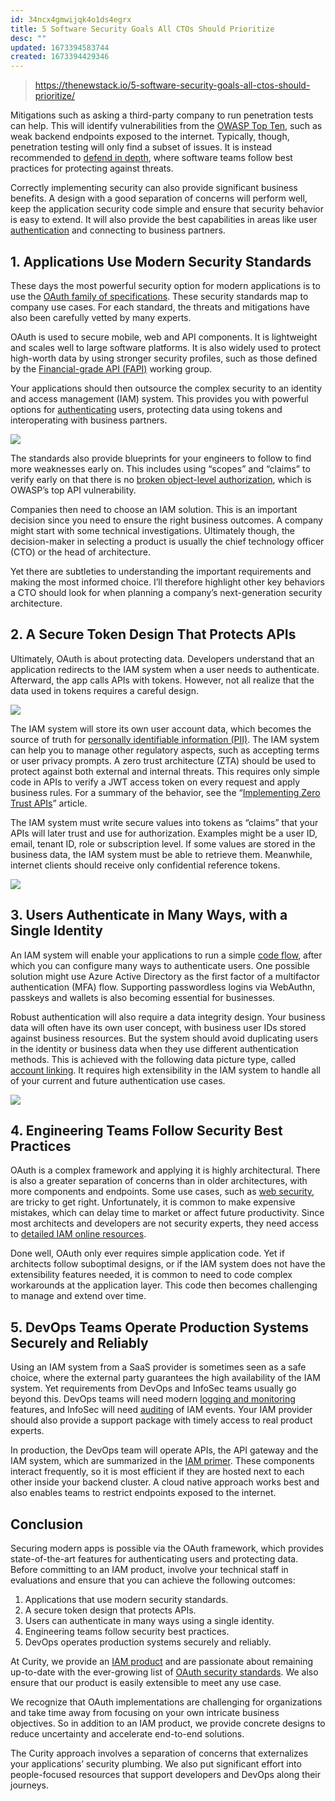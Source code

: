 ```yaml
---
id: 34ncx4gmwijqk4o1ds4egrx
title: 5 Software Security Goals All CTOs Should Prioritize
desc: ""
updated: 1673394583744
created: 1673394429346
---
```


> https://thenewstack.io/5-software-security-goals-all-ctos-should-prioritize/

Mitigations such as asking a third-party company to run penetration tests can help. This will identify vulnerabilities from the [OWASP Top Ten](https://owasp.org/www-project-top-ten/), such as weak backend endpoints exposed to the internet. Typically, though, penetration testing will only find a subset of issues. It is instead recommended to [defend in depth](https://thenewstack.io/container-defense-depth/), where software teams follow best practices for protecting against threats.

Correctly implementing security can also provide significant business benefits. A design with a good separation of concerns will perform well, keep the application security code simple and ensure that security behavior is easy to extend. It will also provide the best capabilities in areas like user [authentication](https://thenewstack.io/what-do-authentication-and-authorization-mean-in-zero-trust/) and connecting to business partners.

## **1. Applications Use Modern Security Standards**

These days the most powerful security option for modern applications is to use the [OAuth family of specifications](https://www.rfc-editor.org/rfc/rfc6749). These security standards map to company use cases. For each standard, the threats and mitigations have also been carefully vetted by many experts.

OAuth is used to secure mobile, web and API components. It is lightweight and scales well to large software platforms. It is also widely used to protect high-worth data by using stronger security profiles, such as those defined by the [Financial-grade API (FAPI)](https://openid.net/wg/fapi/) working group.

Your applications should then outsource the complex security to an identity and access management (IAM) system. This provides you with powerful options for [authenticating](https://thenewstack.io/how-do-authentication-and-authorization-differ/) users, protecting data using tokens and interoperating with business partners.

![](https://cdn.thenewstack.io/media/2022/12/3b482f0d-image1-e1671565511269.png)

The standards also provide blueprints for your engineers to follow to find more weaknesses early on. This includes using “scopes” and “claims” to verify early on that there is no [broken object-level authorization](https://owasp.org/www-project-api-security/), which is OWASP’s top API vulnerability.

Companies then need to choose an IAM solution. This is an important decision since you need to ensure the right business outcomes. A company might start with some technical investigations. Ultimately though, the decision-maker in selecting a product is usually the chief technology officer (CTO) or the head of architecture.

Yet there are subtleties to understanding the important requirements and making the most informed choice. I’ll therefore highlight other key behaviors a CTO should look for when planning a company’s next-generation security architecture.

## **2. A Secure Token Design That Protects APIs**

Ultimately, OAuth is about protecting data. Developers understand that an application redirects to the IAM system when a user needs to authenticate. Afterward, the app calls APIs with tokens. However, not all realize that the data used in tokens requires a careful design.

![](https://cdn.thenewstack.io/media/2022/12/279162c4-image4-e1671565550880.png)

The IAM system will store its own user account data, which becomes the source of truth for [personally identifiable information (PII)](https://curity.io/resources/learn/privacy-and-gdpr/). The IAM system can help you to manage other regulatory aspects, such as accepting terms or user privacy prompts. A zero trust architecture (ZTA) should be used to protect against both external and internal threats. This requires only simple code in APIs to verify a JWT access token on every request and apply business rules. For a summary of the behavior, see the “[Implementing Zero Trust APIs](https://curity.io/resources/learn/implementing-zero-trust-apis/)” article.

The IAM system must write secure values into tokens as “claims” that your APIs will later trust and use for authorization. Examples might be a user ID, email, tenant ID, role or subscription level. If some values are stored in the business data, the IAM system must be able to retrieve them. Meanwhile, internet clients should receive only confidential reference tokens.

![](https://cdn.thenewstack.io/media/2022/12/95ba7a64-image3-e1671565535582.png)

## **3. Users Authenticate in Many Ways, with a Single Identity**

An IAM system will enable your applications to run a simple [code flow](https://curity.io/resources/learn/oauth-code-flow/), after which you can configure many ways to authenticate users. One possible solution might use Azure Active Directory as the first factor of a multifactor authentication (MFA) flow. Supporting passwordless logins via WebAuthn, passkeys and wallets is also becoming essential for businesses.

Robust authentication will also require a data integrity design. Your business data will often have its own user concept, with business user IDs stored against business resources. But the system should avoid duplicating users in the identity or business data when they use different authentication methods. This is achieved with the following data picture type, called [account linking](https://curity.io/resources/learn/account-linking-recipes/). It requires high extensibility in the IAM system to handle all of your current and future authentication use cases.

![](https://cdn.thenewstack.io/media/2022/12/378ae237-image2-e1671565523150.png)

## **4. Engineering Teams Follow Security Best Practices**

OAuth is a complex framework and applying it is highly architectural. There is also a greater separation of concerns than in older architectures, with more components and endpoints. Some use cases, such as [web security](https://curity.io/product/token-service/oauth-for-web), are tricky to get right. Unfortunately, it is common to make expensive mistakes, which can delay time to market or affect future productivity. Since most architects and developers are not security experts, they need access to [detailed IAM online resources](https://curity.io/resources/).

Done well, OAuth only ever requires simple application code. Yet if architects follow suboptimal designs, or if the IAM system does not have the extensibility features needed, it is common to need to code complex workarounds at the application layer. This code then becomes challenging to manage and extend over time.

## **5. DevOps Teams Operate Production Systems Securely and Reliably**

Using an IAM system from a SaaS provider is sometimes seen as a safe choice, where the external party guarantees the high availability of the IAM system. Yet requirements from DevOps and InfoSec teams usually go beyond this. DevOps teams will need modern [logging and monitoring](https://curity.io/resources/logging-monitoring/) features, and InfoSec will need [auditing](https://curity.io/docs/idsvr/latest/system-admin-guide/audit-logging/index.html) of IAM events. Your IAM provider should also provide a support package with timely access to real product experts.

In production, the DevOps team will operate APIs, the API gateway and the IAM system, which are summarized in the [IAM primer](https://curity.io/resources/learn/iam-primer/). These components interact frequently, so it is most efficient if they are hosted next to each other inside your backend cluster. A cloud native approach works best and also enables teams to restrict endpoints exposed to the internet.

## **Conclusion**

Securing modern apps is possible via the OAuth framework, which provides state-of-the-art features for authenticating users and protecting data. Before committing to an IAM product, involve your technical staff in evaluations and ensure that you can achieve the following outcomes:

1. Applications that use modern security standards.
2. A secure token design that protects APIs.
3. Users can authenticate in many ways using a single identity.
4. Engineering teams follow security best practices.
5. DevOps operates production systems securely and reliably.

At Curity, we provide an [IAM product](https://curity.io/product/) and are passionate about remaining up-to-date with the ever-growing list of [OAuth security standards](https://curity.io/product/conformance/). We also ensure that our product is easily extensible to meet any use case.

We recognize that OAuth implementations are challenging for organizations and take time away from focusing on your own intricate business objectives. So in addition to an IAM product, we provide concrete designs to reduce uncertainty and accelerate end-to-end solutions.

The Curity approach involves a separation of concerns that externalizes your applications’ security plumbing. We also put significant effort into people-focused resources that support developers and DevOps along their journeys.
